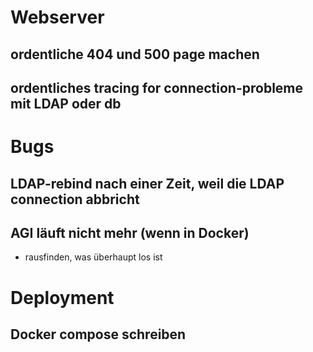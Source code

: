 # Webserver
## ordentliche 404 und 500 page machen
## ordentliches tracing for connection-probleme mit LDAP oder db

# Bugs
## LDAP-rebind nach einer Zeit, weil die LDAP connection abbricht
## AGI läuft nicht mehr (wenn in Docker)
- rausfinden, was überhaupt los ist

# Deployment
## Docker compose schreiben

